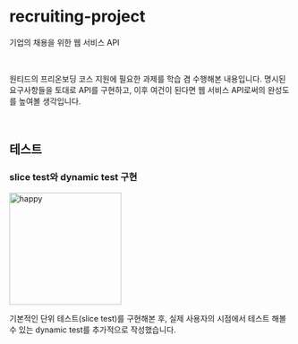 # recruiting-project
기업의 채용을 위한 웹 서비스 API

<br>

원티드의 프리온보딩 코스 지원에 필요한 과제를 학습 겸 수행해본 내용입니다.
명시된 요구사항들을 토대로 API를 구현하고, 이후 여건이 된다면 웹 서비스 API로써의 완성도를 높여볼 생각입니다.

<br>



## 테스트
### slice test와 dynamic test 구현

<img width="200" alt="happy" src="https://user-images.githubusercontent.com/95558880/196037011-37c7fe8e-2193-4a61-ae3a-ddd9db11a167.png">

기본적인 단위 테스트(slice test)를 구현해본 후, 실제 사용자의 시점에서 테스트 해볼 수 있는 dynamic test를 추가적으로 작성했습니다. 

